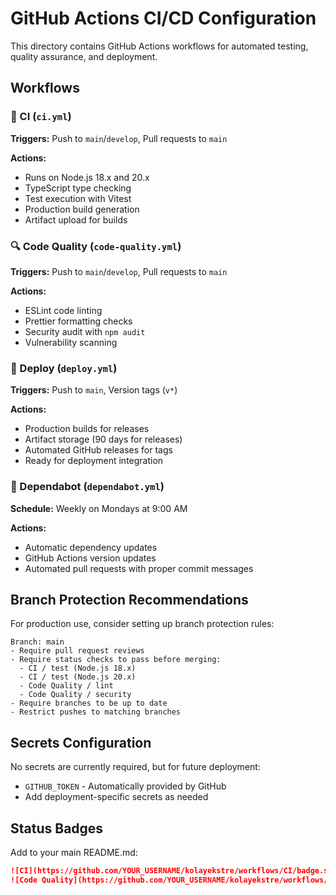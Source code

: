 # GitHub Actions CI/CD Configuration

This directory contains GitHub Actions workflows for automated testing, quality assurance, and deployment.

## Workflows

### 🔄 CI (`ci.yml`)
**Triggers:** Push to `main`/`develop`, Pull requests to `main`

**Actions:**
- Runs on Node.js 18.x and 20.x
- TypeScript type checking
- Test execution with Vitest
- Production build generation
- Artifact upload for builds

### 🔍 Code Quality (`code-quality.yml`)
**Triggers:** Push to `main`/`develop`, Pull requests to `main`

**Actions:**
- ESLint code linting
- Prettier formatting checks
- Security audit with `npm audit`
- Vulnerability scanning

### 🚀 Deploy (`deploy.yml`)
**Triggers:** Push to `main`, Version tags (`v*`)

**Actions:**
- Production builds for releases
- Artifact storage (90 days for releases)
- Automated GitHub releases for tags
- Ready for deployment integration

### 🤖 Dependabot (`dependabot.yml`)
**Schedule:** Weekly on Mondays at 9:00 AM

**Actions:**
- Automatic dependency updates
- GitHub Actions version updates
- Automated pull requests with proper commit messages

## Branch Protection Recommendations

For production use, consider setting up branch protection rules:

```
Branch: main
- Require pull request reviews
- Require status checks to pass before merging:
  - CI / test (Node.js 18.x)
  - CI / test (Node.js 20.x)  
  - Code Quality / lint
  - Code Quality / security
- Require branches to be up to date
- Restrict pushes to matching branches
```

## Secrets Configuration

No secrets are currently required, but for future deployment:

- `GITHUB_TOKEN` - Automatically provided by GitHub
- Add deployment-specific secrets as needed

## Status Badges

Add to your main README.md:

```markdown
![CI](https://github.com/YOUR_USERNAME/kolayekstre/workflows/CI/badge.svg)
![Code Quality](https://github.com/YOUR_USERNAME/kolayekstre/workflows/Code%20Quality/badge.svg)
```